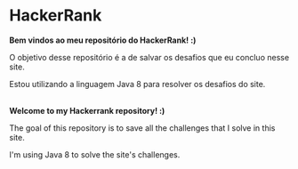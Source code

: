 # HackerRank
<b> Bem vindos ao meu repositório do HackerRank! :) </b>

<p>O objetivo desse repositório é a de salvar os desafios que eu concluo nesse site. </p>
<p>Estou utilizando a linguagem Java 8 para resolver os desafios do site.</p>
</br>
<b> Welcome to my Hackerrank repository! :) </b>

<p>The goal of this repository is to save all the challenges that I solve in this site. </p>
<p>I'm using Java 8 to solve the site's challenges. </p>

